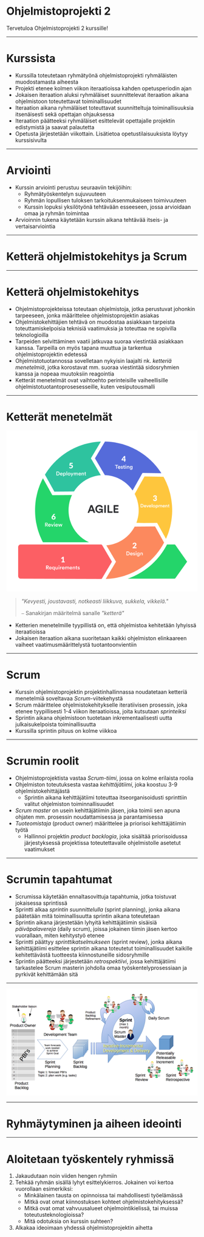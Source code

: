 # Ohjelmistoprojekti 2

Tervetuloa Ohjelmistoprojekti 2 kurssille!

---

# Kurssista

- Kurssilla toteutetaan ryhmätyönä ohjelmistoprojekti ryhmäläisten muodostamasta aiheesta
- Projekti etenee kolmen viikon iteraatioissa kahden opetusperiodin ajan
- Jokaisen iteraation aluksi ryhmäläiset suunnittelevat iteraation aikana ohjelmistoon toteutettavat toiminallisuudet
- Iteraation aikana ryhmäläiset toteuttavat suunnitteltuja toiminallisuuksia itsenäisesti sekä opettajan ohjauksessa
- Iteraation päätteeksi ryhmäläiset esittelevät opettajalle projektin edistymistä ja saavat palautetta
- Opetusta järjestetään viikottain. Lisätietoa opetustilaisuuksista löytyy kurssisivulta

---

# Arviointi

- Kurssin arviointi perustuu seuraaviin tekijöihin:
  - Ryhmätyöskentelyn sujuvuuteen
  - Ryhmän lopullisen tuloksen tarkoituksenmukaiseen toimivuuteen
  - Kurssin lopuksi yksilötyönä tehtävään esseeseen, jossa arvioidaan omaa ja ryhmän toimintaa
- Arvioinnin tukena käytetään kurssin aikana tehtävää itseis- ja vertaisarviointia

---

# Ketterä ohjelmistokehitys ja Scrum

---

# Ketterä ohjelmistokehitys

- Ohjelmistoprojekteissa toteutaan ohjelmistoja, jotka perustuvat johonkin tarpeeseen, jonka määrittelee ohjelmistoprojektin asiakas
- Ohjelmistokehittäjien tehtävä on muodostaa asiakkaan tarpeista toteuttamiskelpoisia teknisiä vaatimuksia ja toteuttaa ne sopivilla teknologioilla
- Tarpeiden selvittäminen vaatii jatkuvaa suoraa viestintää asiakkaan kanssa. Tarpeilla on myös tapana muuttua ja tarkentua ohjelmistoprojektin edetessä
- Ohjelmistotuotannossa sovelletaan nykyisin laajalti nk. _ketteriä menetelmiä_, jotka korostavat mm. suoraa viestintää sidosryhmien kanssa ja nopeaa muutoksiin reagointia
- Ketterät menetelmät ovat vaihtoehto perinteisille vaiheellisille ohjelmistotuotantoprosesesseille, kuten vesiputousmalli

---

# Ketterät menetelmät

![bg fit right:30%](./agile-lifecycle.png)

> _"Kevyesti, joustavasti, notkeasti liikkuva, sukkela, vikkelä."_
>
> ⎯ Sanakirjan määritelmä sanalle _"ketterä"_

- Ketterien menetelmille tyypillistä on, että ohjelmistoa kehitetään lyhyissä iteraatioissa
- Jokaisen iteraation aikana suoritetaan kaikki ohjelmiston elinkaareen vaiheet vaatimusmäärittelystä tuotantoonvientiin

---

# Scrum

- Kurssin ohjelmistoprojektin projektinhallinnassa noudatetaan ketteriä menetelmiä soveltavaa _Scrum_-viitekehystä
- Scrum määrittelee ohjelmistokehitykselle iteratiivisen prosessin, joka etenee tyypillisesti 1-4 viikon iteraatioissa, joita kutsutaan _sprinteiksi_
- Sprintin aikana ohjelmistoon tuotetaan inkrementaalisesti uutta julkaisukelpoista toiminallisuutta
- Kurssilla sprintin pituus on kolme viikkoa

---

# Scrumin roolit

- Ohjelmistoprojektista vastaa _Scrum-tiimi_, jossa on kolme erilaista roolia
- Ohjelmiston toteutuksesta vastaa _kehittäjätiimi_, joka koostuu 3-9 ohjelmistokehittäjästä
  - Sprintin aikana kehittäjätiimi toteuttaa itseorganisoidusti sprinttiin valitut ohjelmiston toiminnallisuudet
- _Scrum master_ on usein kehittäjätiimin jäsen, joka toimii sen apuna ohjaten mm. prosessin noudattamisessa ja parantamisessa
- _Tuoteomistaja_ (product owner) määrittelee ja priorisoi kehittäjätiimin työtä
  - Hallinnoi projektin _product backlogia_, joka sisältää priorisoidussa järjestyksessä projektissa toteutettavalle ohjelmistolle asetetut vaatimukset

---

# Scrumin tapahtumat

- Scrumissa käytetään ennaltasovittuja tapahtumia, jotka toistuvat jokaisessa sprintissä
- Sprintti alkaa _sprintin suunnittelulla_ (sprint planning), jonka aikana päätetään mitä toiminallisuutta sprintin aikana toteutetaan
- Sprintin aikana järjestetään lyhyitä kehittäjätiimin sisäisiä _päiväpalavereja_ (daily scrum), joissa jokainen tiimin jäsen kertoo vuorallaan, miten kehitystyö etenee
- Sprintti päättyy _sprinttikatselmukseen_ (sprint review), jonka aikana kehittäjätiimi esittelee sprintin aikana toteutetut toiminallisuudet kaikille kehitettävästä tuotteesta kiinnostuneille sidosryhmille
- Sprintin päätteeksi järjestetään _retrospektiivi_, jossa kehittäjätiimi tarkastelee Scrum masterin johdolla omaa työskentelyprosessiaan ja pyrkivät kehittämään sitä

---

![](./scrum-prosessi.png)

---

# Ryhmäytyminen ja aiheen ideointi

---

# Aloitetaan työskentely ryhmissä

1. Jakaudutaan noin viiden hengen ryhmiin
2. Tehkää ryhmän sisällä lyhyt esittelykierros. Jokainen voi kertoa vuorollaan esimerkiksi:
   - Minkälainen tausta on opinnoissa tai mahdollisesti työelämässä
   - Mitkä ovat omat kiinnostuksen kohteet ohjelmistokehityksessä?
   - Mitkä ovat omat vahvuusalueet ohjelmointikielissä, tai muissa toteutusteknologioissa?
   - Mitä odotuksia on kurssin suhteen?
3. Alkakaa ideoimaan yhdessä ohjelmistoprojektin aihetta
